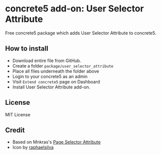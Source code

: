 # concrete5 add-on: User Selector Attribute

Free concrete5 package which adds User Selector Attribute to concrete5.

## How to install

- Download entire file from GitHub.
- Create a folder `package/user_selector_attribute`
- Place all files underneath the folder above
- Login to your concrete5 as an admin
- Visit `Extend concrete5` page on Dashboard
- Install User Selector Attribute add-on.

## License

MIT License

## Credit

- Based on Mnkras's [Page Selector Attribute](https://www.concrete5.org/marketplace/addons/page-selector-attribute1)
- Icon by [raphaelsilva](https://pixabay.com/en/group-user-add-icon-person-2517427/)
